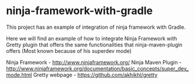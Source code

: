 # ninja-framework-with-gradle

This project has an example of integration of ninja framework with Gradle. 

Here we will find an example of how to integrate Ninja Framework with Gretty plugin that offers the same functionalities that ninja-maven-plugin offers (Most known because of his superdev mode)

Ninja Framework - http://www.ninjaframework.org/
Ninja Maven Plugin - http://www.ninjaframework.org/documentation/basic_concepts/super_dev_mode.html
Gretty webpage - https://github.com/akhikhl/gretty
